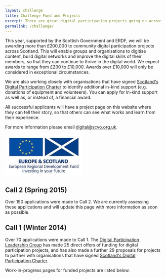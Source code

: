 ```yaml
---
layout: challenge
title: Challenge Fund and Projects
excerpt: There are great digital participation projects going on across Scotland. We want to support existing projects to do more, and encourage new projects to get started.
permalink: /challenge/
---
```


This year, supported by the Scottish Government and ERDF, we will be awarding more than £200,000 to community digital participation projects across Scotland. This will enable groups and organisations to digitise content, build digital networks and improve the digital skills of their members, so that they can continue to thrive in the digital world. We expect awards to range from £200 to £10,000. Awards over £10,000 will only be considered in exceptional circumstances.

We are also working closely with organisations that have signed [Scotland's Digital Participation Charter](/charter/) to identify additional in-kind support (e.g. donations of equipment and volunteers). You can apply for in-kind support as well as, or instead of, a financial award.

All successful applicants will have a project page on this website where they can tell their story, so that others can see what works and learn from their experience.

For more information please email [digital@scvo.org.uk](mailto:digital@scvo.org.uk).

![ERDF](/images/erdf.jpg)

## Call 2 (Spring 2015) 

Over 150 applications were made to Call 2. We are currently assessing these applications and will update this page with more information as soon as possible.

## Call 1 (Winter 2014)

Over 70 applications were made to Call 1. The [Digital Participation Leadership Group](/about/) has made 25 direct offers of funding for digital participation projects, and has also made a further 29 proposals for projects to partner with organisations that have signed [Scotland's Digital Participation Charter](/charter/).

Work-in-progress pages for funded projects are listed below.
